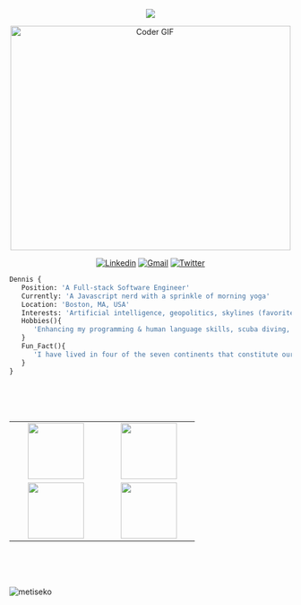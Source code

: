 <!-- - 👋 Hi, I’m @DennisTrujilloDev
- 👀 I’m interested in geopolitics, the future of artificial intelligence, maps, and skylines (favorites: Shanghai & NYC!). 
- 🌱 I’m currently learning Javascript (& LOVIN' it!) and the study methods that work best for me. Additionally, I am always working on my French-language and yoga skills. 
- Interesting facts about me: I practiced Capoeira — a Brazilian martial art disguised as a dance — for several years, and have lived in four of the seven continents that make up our beautiful world. 
- My hobbies include: swimming and snorkeling, biking, practicing (spoken & programming) languages. 
- 💞️ I’m looking to collaborate on open source projects. Any suggestions? 
- 📫 How to reach me: Email (dennis.joel.trujillo@gmail.com), Twitter (https://twitter.com/DennisJoelTruj2), or LinkedIn (https://www.linkedin.com/in/dennis-trujillo/) -->
<!-- 
![GHBanner](https://user-images.githubusercontent.com/98935149/169903526-2c6150d6-81b4-43ba-8699-4cde93bf0307.png) -->

 <p align="center">
  <a align="center" href="#"><img src="https://readme-typing-svg.herokuapp.com?&font=IBM+Plex+Sans&color=F72EE2&size=25&lines=Hi!+I'm+Dennis,+a+software+engineer.;Welcome+to+my+GitHub+profile!;" /></a>
</p>


<!-- https://github.com/DenverCoder1/readme-typing-svg -->

 <p align="center">
  <img src="https://media.giphy.com/media/SWoSkN6DxTszqIKEqv/giphy.gif" alt="Coder GIF" width="500" height="400">
</p>

  <p align="center">
  <a href="https://www.linkedin.com/in/dennis-trujillo/"><img alt="Linkedin" src="https://img.shields.io/badge/LinkedIn-0077B5?style=for-the-badge&logo=linkedin&logoColor=white"></a>
  <a href="mailto:dennis.joel.trujillo@gmail.com"><img alt="Gmail" src="https://img.shields.io/badge/Gmail-D14836?style=for-the-badge&logo=gmail&logoColor=white"></a>
  <a href="https://twitter.com/DennisJoelTruj2"><img alt="Twitter" src="https://img.shields.io/badge/Twitter-1DA1F2?style=for-the-badge&logo=twitter&logoColor=white"></a>
  </p> 
<!-- add portfolio, calendly -->

 ```python
Dennis {
	Position: 'A Full-stack Software Engineer'
	Currently: 'A Javascript nerd with a sprinkle of morning yoga'
	Location: 'Boston, MA, USA' 	
	Interests: 'Artificial intelligence, geopolitics, skylines (favorites: Shanghai & NYC!)'
	Hobbies(){ 
	   'Enhancing my programming & human language skills, scuba diving, and motorbiking'
	}
	Fun_Fact(){
	   'I have lived in four of the seven continents that constitute our beautiful world!'
	}
}
 ```
 
<!--  ## Contact Me! 📫 -->

 <br><br><br>
 
<!-- ## Skills 💻 -->

<table align="center">
<tbody>
<tr>
<td align="center" width="35%">
<img height=100px src="https://www.vectorlogo.zone/logos/javascript/javascript-ar21.svg"> 
 
<td align="center" width="35%">
<img height=100px src="https://www.vectorlogo.zone/logos/mongodb/mongodb-ar21.svg"> 
</td>
</tr>	
<td align="center" width="35%">
<img height=100px src="https://www.vectorlogo.zone/logos/nodejs/nodejs-ar21.svg"> 
</td>

<td align="center" width="35%">
<img height=100px src="https://www.vectorlogo.zone/logos/json/json-ar21.svg"> 
</td>

</tbody>
</table>
 

 <br><br><br>

![metiseko](https://user-images.githubusercontent.com/98935149/170122997-9be4fd8d-fdd2-4209-8df8-1077bc28750f.jpg)



<!-- 		Contact: [ 
   			'Email (dennis.joel.trujillo@gmail.com)',
   			'Twitter (https://twitter.com/DennisJoelTruj2)',
   			'LinkedIn (https://www.linkedin.com/in/dennis-trujillo/)',
   			] -->

<!--    future ambitions():
    I will use my experience in education and software development 
   	to manage a team of software engineers 
    } -->
<!---
DennisTrujilloDev/DennisTrujilloDev is a ✨ special ✨ repository because its `README.md` (this file) appears on your GitHub profile.
You can click the Preview link to take a look at your changes.
--->

